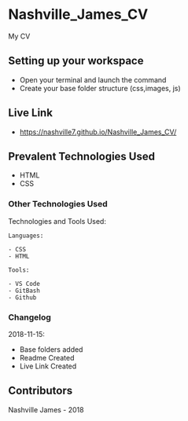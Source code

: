 # Nashville_James_CV
My CV

## Setting up your workspace

- Open your terminal and launch the command
- Create your base folder structure (css,images, js)

## Live Link
- https://nashville7.github.io/Nashville_James_CV/

## Prevalent Technologies Used

 - HTML
 - CSS


### Other Technologies Used

Technologies and Tools Used:

```
Languages:

- CSS
- HTML

```
```
Tools:

- VS Code
- GitBash
- Github

```

### Changelog

2018-11-15:
- Base folders added
- Readme Created
- Live Link Created

## Contributors

Nashville James - 2018


